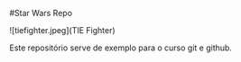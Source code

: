 #Star Wars Repo

![tiefighter.jpeg](TIE Fighter)

Este repositório serve de exemplo para o curso git e github.
